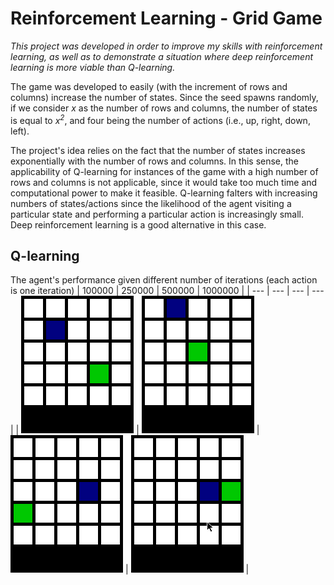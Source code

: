 # Reinforcement Learning - Grid Game

*This project was developed in order to improve my skills with reinforcement learning, as well as to demonstrate a situation where deep reinforcement learning is more viable than Q-learning.*

The game was developed to easily (with the increment of rows and columns) increase the number of states. Since the seed spawns randomly, if we consider *x* as the number of rows and columns, the number of states is equal to *x<sup>2</sup>*, and four being the number of actions (i.e., up, right, down, left). 

The project's idea relies on the fact that the number of states increases exponentially with the number of rows and columns. In this sense, the applicability of Q-learning for instances of the game with a high number of rows and columns is not applicable, since it would take too much time and computational power to make it feasible. Q-learning falters with increasing numbers of states/actions since the likelihood of the agent visiting a particular state and performing a particular action is increasingly small. Deep reinforcement learning is a good alternative in this case.

## Q-learning
The agent's performance given different number of iterations (each action is one iteration)
| 100000 | 250000 | 500000 | 1000000 |
| --- | --- | --- | --- |
| ![](images/100000.gif) | ![](images/250000.gif) | ![](images/500000.gif) | ![](images/1000000.gif) | 
 
